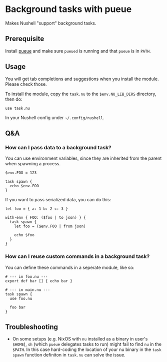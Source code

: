 # Background tasks with pueue

Makes Nushell "support" background tasks.

## Prerequisite

Install [pueue](https://github.com/Nukesor/pueue) and make sure `pueued` is running and that `pueue` is in `PATH`.

## Usage

You will get tab completions and suggestions when you install the module.
Please check those.

To install the module, copy the `task.nu` to the `$env.NU_LIB_DIRS` directory, then do:

```nu
use task.nu
```

In your Nushell config under `~/.config/nushell`.

## Q&A

### How can I pass data to a background task?

You can use environment variables, since they
are inherited from the parent when spawning a process.

```nu
$env.FOO = 123

task spawn {
  echo $env.FOO
}
```

If you want to pass serialized data, you can do this:

```nu
let foo = { a: 1 b: 2 c: 3 }

with-env { FOO: ($foo | to json) } {
  task spawn {
    let foo = ($env.FOO | from json)

    echo $foo
  }
}
```

### How can I reuse custom commands in a background task?

You can define these commands in a seperate module, like so:

```nu
# --- in foo.nu ---
export def bar [] { echo bar }

# --- in main.nu ---
task spawn {
  use foo.nu

  foo bar
}
```
## Troubleshooting

- On some setups (e.g. NixOS with `nu` installed as a binary in user's `$HOME`), `sh` (which `pueue` delegates tasks to run) might fail to find `nu` in the `$PATH`. In this case hard-coding the location of your nu binary in the `task spawn` function definiton in `task.nu` can solve the issue.
